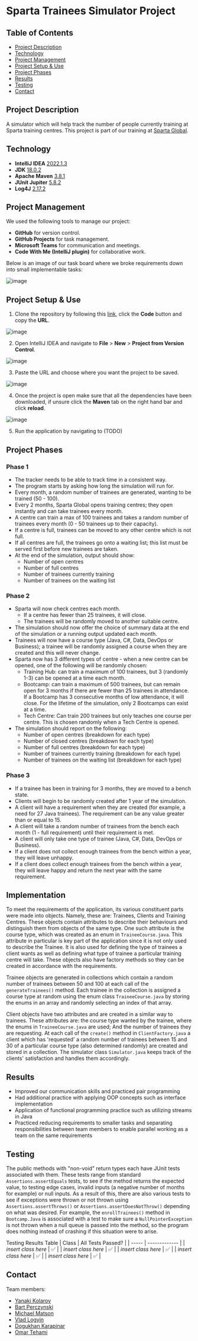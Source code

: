 # Sparta Trainees Simulator Project

## Table of Contents
* [Project Description](#project-description)
* [Technology](#technology)
* [Project Management](#project-management)
* [Project Setup & Use](#project-setup--use)
* [Project Phases](#project-phases)
* [Results](#results)
* [Testing](#testing)
* [Contact](#contact)

## Project Description

A simulator which will help track the number of people currently training at Sparta training centres. This project is part of our training at [Sparta Global](https://www.spartaglobal.com/).

## Technology
- __IntelliJ IDEA__ [2022.1.3](https://www.jetbrains.com/idea/download/#section=windows)
- __JDK__ [18.0.2](https://jdk.java.net/18/)
- __Apache Maven__ [3.8.1](https://maven.apache.org/download.cgi)
- __JUnit Jupiter__ [5.8.2](https://mvnrepository.com/artifact/org.junit.jupiter/junit-jupiter-api/5.8.2)
- __Log4J__ [2.17.2](https://mvnrepository.com/artifact/org.apache.logging.log4j/log4j-core/2.17.2)

## Project Management
We used the following tools to manage our project:
- __GitHub__ for version control.
- __GitHub Projects__ for task management.
- __Microsoft Teams__ for communication and meetings.
- __Code With Me (IntelliJ plugin)__ for collaborative work.

Below is an image of our task board where we broke requirements down into small implementable tasks:

![image](/images/TaskBoard.JPG)

## Project Setup & Use

1. Clone the repository by following this [link](https://github.com/vladlogyin/ubiquitous-pancake-sparta.git), click the __Code__ button and copy the __URL__.

![image](/images/CloneRepo.jpg)

2. Open IntelliJ IDEA and navigate to __File__ > __New__ > __Project from Version Control__.

![image](/images/IntelliJNewProject.JPG)

3. Paste the URL and choose where you want the project to be saved.

![image](/images/PasteURL.JPG)

4. Once the project is open make sure that all the dependencies have been downloaded, if unsure click the __Maven__ tab on the right hand bar and click __reload__.

![image](/images/MavenDependencies.JPG)

5. Run the application by navigating to (TODO)

## Project Phases

### Phase 1
- The tracker needs to be able to track time in a consistent way.
- The program starts by asking how long the simulation will run for.
- Every month, a random number of trainees are generated, wanting to be trained (50 - 100).
- Every 2 months, Sparta Global opens training centres; they open instantly and can take trainees every month.
- A centre can train a max of 100 trainees and takes a random number of trainees every month (0 - 50 trainees up to their capacity).
- If a centre is full, trainees can be moved to any other centre which is not full.
- If all centres are full, the trainees go onto a waiting list; this list must be served first before new trainees are taken.
- At the end of the simulation, output should show:
  - Number of open centres
  - Number of full centres
  - Number of trainees currently training
  - Number of trainees on the waiting list

### Phase 2
- Sparta will now check centres each month.
  - If a centre has fewer than 25 trainees, it will close.
  - The trainees will be randomly moved to another suitable centre.
- The simulation should now offer the choice of summary data at the end of the simulation or a running output updated each month.
- Trainees will now have a course type (Java, C#, Data, DevOps or Business); a trainee will be randomly assigned a course when they are created and this will never change.
- Sparta now has 3 different types of centre - when a new centre can be opened, one of the following will be randomly chosen:
  - Training Hub: can train a maximum of 100 trainees, but 3 (randomly 1-3) can be opened at a time each month.
  - Bootcamp: can train a maximum of 500 trainees, but can remain open for 3 months if there are fewer than 25 trainees in attendance. If a Bootcamp has 3 consecutive months of low attendance, it will close. For the lifetime of the simulation, only 2 Bootcamps can exist at a time.
  - Tech Centre: Can train 200 trainees but only teaches one course per centre. This is chosen randomly when a Tech Centre is opened.
- The simulation should report on the following:
  - Number of open centres (breakdown for each type)
  - Number of closed centres (breakdown for each type)
  - Number of full centres (breakdown for each type)
  - Number of trainees currently training (breakdown for each type)
  - Number of trainees on the waiting list (breakdown for each type)

### Phase 3
- If a trainee has been in training for 3 months, they are moved to a bench state.
- Clients will begin to be randomly created after 1 year of the simulation.
- A client will have a requirement when they are created (for example, a need for 27 Java trainees). The requirement can be any value greater than or equal to 15.
- A client will take a random number of trainees from the bench each month (1 - full requirement) until their requirement is met.
- A client will only take one type of trainee (Java, C#, Data, DevOps or Business).
- If a client does not collect enough trainees from the bench within a year, they will leave unhappy.
- If a client does collect enough trainees from the bench within a year, they will leave happy and return the next year with the same requirement.

## Implementation

To meet the requirements of the application, its various constituent parts were made into objects. Namely, these are: Trainees, Clients and Training Centres. These objects contain attributes to describe their behaviours and distinguish them from objects of the same type. One such attribute is the course type, which was created as an enum in ```TraineeCourse.java```. This attribute in particular is key part of the application since it is not only used to describe the Trainee. It is also used for defining the type of trainees a client wants as well as defining what type of trainee a particular training centre will take. These objects also have factory methods so they can be created in accordance with the requirements.

Trainee objects are generated in collections which contain a random number of trainees between 50 and 100 at each call of the ```generateTrainees()``` method. Each trainee in the collection is assigned a course type at random using the enum class ```TraineeCourse.java``` by storing the enums in an array and randomly selecting an index of that array.

Client objects have two attributes and are created in a similar way to trainees. These attributes are: the course type wanted by the trainee, where the enums in ```TraineeCourse.java``` are used; And the number of trainees they are requesting. At each call of the ```create()``` method in ```ClientFactory.java``` a client which has 'requested' a random number of trainees between 15 and 30 of a particular course type (also determined randomly) are created and stored in a collection. The simulator class ```Simulator.java``` keeps track of the clients' satisfaction and handles them accordingly.








## Results

- Improved our communication skills and practiced pair programming
- Had additional practice with applying OOP concepts such as interface implementation 
- Application of functional programming practice such as utilizing streams in Java
- Practiced reducing requirements to smaller tasks and separating responsibilities between team members to enable parallel working as a team on the same requirements

## Testing

The public methods with "non-void" return types each have JUnit tests associated with them. These tests range from standard ```Assertions.assertEquals``` tests, to see if the method returns the expected value, to testing edge cases, invalid inputs (a negative number of months for example) or null inputs. As a result of this, there are also various tests to see if exceptions were thrown or not thrown using ```Assertions.assertThrows()``` or ```Assertions.assertDoesNotThrow()``` depending on what was desired. For example, the ```enrollTrainees()``` method in ```Bootcamp.Java``` is associated with a test to make sure a ```NullPointerException``` is not thrown when a null queue is passed into the method, so the program does nothing instead of crashing if this situation were to arise.

Testing Results Table
| Class | All Tests Passed? |
| ----- | ------------- |
| *insert class here* | :white_check_mark: | 
| *insert class here* | :white_check_mark: | 
| *insert class here* | :white_check_mark: | 
| *insert class here* | :white_check_mark: | 
| *insert class here* | :white_check_mark: | 
        
          

## Contact
Team members:
- [Yanaki Kolarov](https://github.com/ykolarov)
- [Bart Perczynski](https://github.com/Baaartosz)
- [Michael Matson](https://github.com/M-Matson)
- [Vlad Logyin](https://github.com/vladlogyin)
- [Dogukhan Karapinar](https://github.com/DogukhanK)
- [Omar Tehami](https://github.com/OTDZ)
